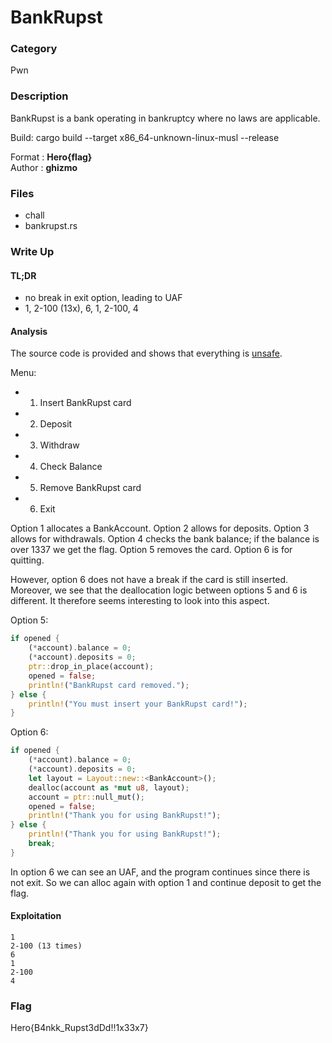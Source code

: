 # BankRupst

### Category

Pwn

### Description

BankRupst is a bank operating in bankruptcy where no laws are applicable.

Build: cargo build --target x86_64-unknown-linux-musl --release

Format : **Hero{flag}**<br>
Author : **ghizmo**

### Files

- chall
- bankrupst.rs

### Write Up

#### TL;DR

- no break in exit option, leading to UAF
- 1, 2-100 (13x), 6, 1, 2-100, 4

#### Analysis

The source code is provided and shows that everything is [unsafe](https://doc.rust-lang.org/book/ch19-01-unsafe-rust.html).

Menu:
- 1) Insert BankRupst card
- 2) Deposit
- 3) Withdraw
- 4) Check Balance
- 5) Remove BankRupst card
- 6) Exit

Option 1 allocates a BankAccount.
Option 2 allows for deposits.
Option 3 allows for withdrawals.
Option 4 checks the bank balance; if the balance is over 1337 we get the flag.
Option 5 removes the card.
Option 6 is for quitting.

However, option 6 does not have a break if the card is still inserted.
Moreover, we see that the deallocation logic between options 5 and 6 is different.
It therefore seems interesting to look into this aspect.


Option 5:
```rust
if opened {
    (*account).balance = 0;
    (*account).deposits = 0;
    ptr::drop_in_place(account);
    opened = false;
    println!("BankRupst card removed.");
} else {
    println!("You must insert your BankRupst card!");
}
```

Option 6:
```rust
if opened {
    (*account).balance = 0;
    (*account).deposits = 0;
    let layout = Layout::new::<BankAccount>();
    dealloc(account as *mut u8, layout);
    account = ptr::null_mut();
    opened = false;
    println!("Thank you for using BankRupst!");
} else {
    println!("Thank you for using BankRupst!");
    break;
}
```

In option 6 we can see an UAF, and the program continues since there is not exit.
So we can alloc again with option 1 and continue deposit to get the flag.


#### Exploitation

```
1
2-100 (13 times)
6
1
2-100
4
```


### Flag

Hero{B4nkk_Rupst3dDd!!1x33x7}
